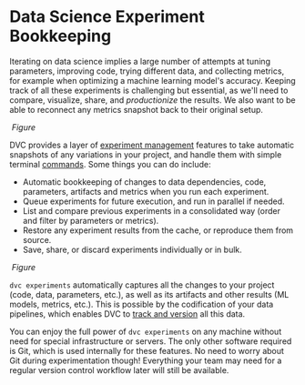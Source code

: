 # Data Science Experiment Bookkeeping

Iterating on data science implies a large number of attempts at tuning
parameters, improving code, trying different data, and collecting metrics, for
example when optimizing a machine learning model's accuracy. Keeping track of
all these <abbr>experiments</abbr> is challenging but essential, as we'll need
to compare, visualize, share, and _productionize_ the results. We also want to
be able to reconnect any metrics snapshot back to their original setup.

![]() _Figure_

DVC provides a layer of
[experiment management](/doc/user-guide/experiment-management) features to take
automatic snapshots of any variations in your project, and handle them with
simple terminal [commands](/doc/command-reference/exp). Some things you can do
include:

- Automatic bookkeeping of changes to data dependencies, code,
  <abbr>parameters</abbr>, artifacts and <abbr>metrics</abbr> when you run each
  experiment.
- Queue experiments for future execution, and run in parallel if needed.
- List and compare previous experiments in a consolidated way (order and filter
  by parameters or metrics).
- Restore any experiment results from the <abbr>cache</abbr>, or reproduce them
  from source.
- Save, share, or discard experiments individually or in bulk.

![]() _Figure_

`dvc experiments` automatically captures all the changes to your project (code,
data, parameters, etc.), as well as its artifacts and other results (ML models,
metrics, etc.). This is possible by the codification of your data pipelines,
which enables DVC to
[track and version](/doc/use-cases/versioning-data-and-model-files) all this
data.

You can enjoy the full power of `dvc experiments` on any machine without need
for special infrastructure or servers. The only other software required is Git,
which is used internally for these features. No need to worry about Git during
experimentation though! Everything your team may need for a regular version
control workflow later will still be available.

